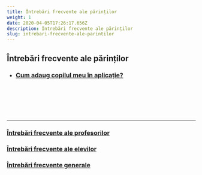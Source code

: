 ```yaml
---
title: Întrebări frecvente ale părinților
weight: 1
date: 2020-04-05T17:26:17.656Z
description: Întrebări frecvente ale părinților
slug: intrebari-frecvente-ale-parintilor
---
```


## Întrebări frecvente ale părinților

- ### [Cum adaug copilul meu în aplicație?](/intrebari-frecvente-ale-parintilor/cum-adaug-copilul-meu-in-aplicatie/)

&nbsp;

&nbsp;

&nbsp;

---

### [Întrebări frecvente ale profesorilor](/intrebari-frecvente-ale-profesorilor/)

### [Întrebări frecvente ale elevilor](/intrebari-frecvente-ale-elevilor/)

### [Întrebări frecvente generale](/intrebari-frecvente-generale/)
